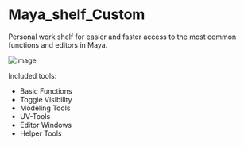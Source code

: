 # Maya_shelf_Custom
Personal work shelf for easier and faster access to the most common functions and editors in Maya.

![image](https://github.com/ThomasSchienagel/Maya_shelf_Custom/assets/135319899/9fbc6524-7400-4456-98de-0ef7658a7c01)

Included tools:
- Basic Functions
- Toggle Visibility 
- Modeling Tools
- UV-Tools
- Editor Windows
- Helper Tools
